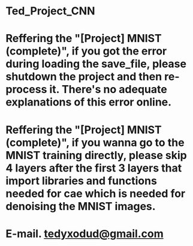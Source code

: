 # Ted_Project_CNN

# Reffering the "[Project] MNIST (complete)", if you got the error during loading the save_file, please shutdown the project and then re-process it. There's no adequate explanations of this error online.

# Reffering the "[Project] MNIST (complete)", if you wanna go to the MNIST training directly, please skip 4 layers after the first 3 layers that import libraries and functions needed for cae which is needed for denoising the MNIST images.

# E-mail. tedyxodud@gmail.com
